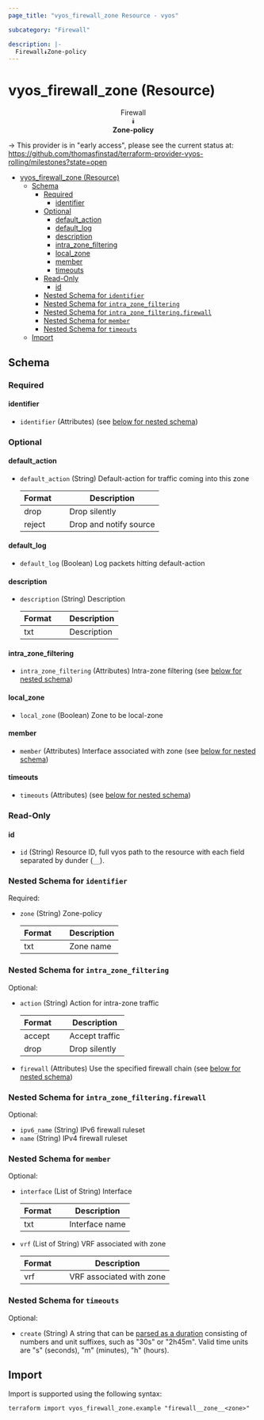 ```yaml
---
page_title: "vyos_firewall_zone Resource - vyos"

subcategory: "Firewall"

description: |-
  Firewall⯯Zone-policy
---
```


# vyos_firewall_zone (Resource)
<center>


Firewall  
⯯  
**Zone-policy**


</center>

-> This provider is in "early access", please see the current status at: https://github.com/thomasfinstad/terraform-provider-vyos-rolling/milestones?state=open

<!--TOC-->

- [vyos_firewall_zone (Resource)](#vyos_firewall_zone-resource)
  - [Schema](#schema)
    - [Required](#required)
      - [identifier](#identifier)
    - [Optional](#optional)
      - [default_action](#default_action)
      - [default_log](#default_log)
      - [description](#description)
      - [intra_zone_filtering](#intra_zone_filtering)
      - [local_zone](#local_zone)
      - [member](#member)
      - [timeouts](#timeouts)
    - [Read-Only](#read-only)
      - [id](#id)
    - [Nested Schema for `identifier`](#nested-schema-for-identifier)
    - [Nested Schema for `intra_zone_filtering`](#nested-schema-for-intra_zone_filtering)
    - [Nested Schema for `intra_zone_filtering.firewall`](#nested-schema-for-intra_zone_filteringfirewall)
    - [Nested Schema for `member`](#nested-schema-for-member)
    - [Nested Schema for `timeouts`](#nested-schema-for-timeouts)
  - [Import](#import)

<!--TOC-->

<!-- schema generated by tfplugindocs -->
## Schema

### Required

#### identifier
- `identifier` (Attributes) (see [below for nested schema](#nestedatt--identifier))

### Optional

#### default_action
- `default_action` (String) Default-action for traffic coming into this zone

    |  Format  &emsp;|  Description             |
    |----------|--------------------------|
    |  drop    &emsp;|  Drop silently           |
    |  reject  &emsp;|  Drop and notify source  |
#### default_log
- `default_log` (Boolean) Log packets hitting default-action
#### description
- `description` (String) Description

    |  Format  &emsp;|  Description  |
    |----------|---------------|
    |  txt     &emsp;|  Description  |
#### intra_zone_filtering
- `intra_zone_filtering` (Attributes) Intra-zone filtering (see [below for nested schema](#nestedatt--intra_zone_filtering))
#### local_zone
- `local_zone` (Boolean) Zone to be local-zone
#### member
- `member` (Attributes) Interface associated with zone (see [below for nested schema](#nestedatt--member))
#### timeouts
- `timeouts` (Attributes) (see [below for nested schema](#nestedatt--timeouts))

### Read-Only

#### id
- `id` (String) Resource ID, full vyos path to the resource with each field separated by dunder (`__`).

<a id="nestedatt--identifier"></a>
### Nested Schema for `identifier`

Required:

- `zone` (String) Zone-policy

    |  Format  &emsp;|  Description  |
    |----------|---------------|
    |  txt     &emsp;|  Zone name    |


<a id="nestedatt--intra_zone_filtering"></a>
### Nested Schema for `intra_zone_filtering`

Optional:

- `action` (String) Action for intra-zone traffic

    |  Format  &emsp;|  Description     |
    |----------|------------------|
    |  accept  &emsp;|  Accept traffic  |
    |  drop    &emsp;|  Drop silently   |
- `firewall` (Attributes) Use the specified firewall chain (see [below for nested schema](#nestedatt--intra_zone_filtering--firewall))

<a id="nestedatt--intra_zone_filtering--firewall"></a>
### Nested Schema for `intra_zone_filtering.firewall`

Optional:

- `ipv6_name` (String) IPv6 firewall ruleset
- `name` (String) IPv4 firewall ruleset



<a id="nestedatt--member"></a>
### Nested Schema for `member`

Optional:

- `interface` (List of String) Interface

    |  Format  &emsp;|  Description     |
    |----------|------------------|
    |  txt     &emsp;|  Interface name  |
- `vrf` (List of String) VRF associated with zone

    |  Format  &emsp;|  Description               |
    |----------|----------------------------|
    |  vrf     &emsp;|  VRF associated with zone  |


<a id="nestedatt--timeouts"></a>
### Nested Schema for `timeouts`

Optional:

- `create` (String) A string that can be [parsed as a duration](https://pkg.go.dev/time#ParseDuration) consisting of numbers and unit suffixes, such as &#34;30s&#34; or &#34;2h45m&#34;. Valid time units are &#34;s&#34; (seconds), &#34;m&#34; (minutes), &#34;h&#34; (hours).

## Import

Import is supported using the following syntax:

```shell
terraform import vyos_firewall_zone.example "firewall__zone__<zone>"
```
